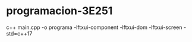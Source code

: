 # programacion-3E251

c++ main.cpp -o programa -lftxui-component -lftxui-dom -lftxui-screen -std=c++17